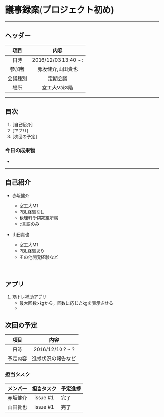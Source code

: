 # 議事録案(プロジェクト初め)
---
## ヘッダー
|項目|内容|
|:--:|:--:|
| 日時 | 2016/12/03  13:40 ~ :|
| 参加者 | 赤坂健介,山田貴也 |
| 会議種別 | 定期会議 |
| 場所 | 室工大V棟3階 |

---
## 目次
1. [自己紹介]
2. [アプリ]
3. [次回の予定]

### 今日の成果物 
- 

---

## <div id="anchar1"/>自己紹介
- 赤坂健介	
	- 室工大M1
	- PBL経験なし	
	- 数理科学研究室所属	
	- c言語のみ
- 山田貴也	
	- 室工大M1
	- PBL経験あり 
	- その他開発経験など

	　　

## <div id="anchar2"/>アプリ
1. 筋トレ補助アプリ
	- 最大回数×kgから，回数に応じたkgを表示させる
	- 
		
	 



## <div id="anchar3"/>次回の予定
|項目|内容|
|:--:|:--:|
| 日時 | 2016/12/10  ? ~ ?|
| 予定内容 | 進捗状況の報告など |

### 担当タスク
| メンバー | 担当タスク | 予定進捗 |
| :-- | :--: | :-- |
| 赤坂健介 | issue #1 | 完了 |
| 山田貴也 | issue #1 | 完了 |
